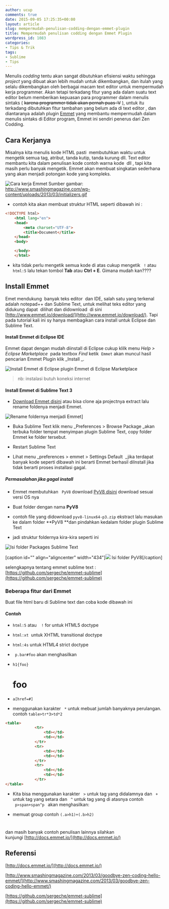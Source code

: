 ```yaml
---
author: ucup
comments: true
date: 2015-09-05 17:25:35+00:00
layout: article
slug: mempermudah-penulisan-codding-dengan-emmet-plugin
title: Mempermudah penulisan codding dengan Emmet Plugin
wordpress_id: 1083
categories:
- Tips & Trik
tags:
- Sublime
- Tips
---
```


Menulis _codding_ tentu akan sangat dibutuhkan efisiensi waktu sehingga _project_ yang dibuat akan lebih mudah untuk dikembangkan, dan itulah yang selalu dikembangkan oleh berbagai macam text editor untuk mempermudah kerja programmer. Akan tetapi terkadang fitur yang ada dalam suatu text editor belum memberikan kepuasan para programmer dalam menulis sintaks ( <del>karena programmer tidak akan pernah puas :V</del> ), untuk itu terkadang dibutuhkan fitur tambahan yang belum ada di text editor , dan diantaranya adalah plugin [Emmet](https://packagecontrol.io/packages/Emmet) yang membantu mempermudah dalam menulis sintaks di Editor program, Emmet ini sendiri penerus dari Zen Codding.

<!-- more -->



## Cara Kerjanya



Misalnya kita menulis kode HTML pasti  membutuhkan waktu untuk mengetik semua tag, atribut, tanda kutip, tanda kurung dll. Text editor membantu kita dalam penulisan kode contoh warna kode  dll , tapi kita masih perlu banyak mengetik. Emmet akan membuat singkatan sederhana yang akan menjadi potongan kode yang kompleks.

![Cara kerja Emmet](http://www.smashingmagazine.com/wp-content/uploads/2013/03/initializers.gif)
Sumber gambar: http://www.smashingmagazine.com/wp-content/uploads/2013/03/initializers.gif





  * contoh kita akan membuat struktur HTML seperti dibawah ini :





``` html
<!DOCTYPE html>
    <html lang="en">
    <head>
        <meta charset="UTF-8">
        <title>Document</title>
    </head>
    <body>

    </body>
    </html>
```







  * kita tidak perlu mengetik semua kode di atas cukup mengetik `  ! ` atau ` html:5 ` lalu tekan tombol **Tab** atau **Ctrl + E**. Gimana mudah kan????








## Install Emmet



Emet mendukung  banyak teks editor  dan IDE, salah satu yang terkenal adalah notepad++ dan Sublime Text, untuk melihat teks editor yang didukung dapat  dilihat dan didownload  di sini [http://www.emmet.io/download/](http://www.emmet.io/download/). Tapi pada tutorial kali ini sy hanya membagikan cara install untuk Eclipse dan Sublime Text.



#### Install Emmet di Eclipse IDE



Emmet dapat dengan mudah diinstall di Eclipse cukup klilk menu _Help > Eclipse Marketplace_  pada textbox _Find_ ketik  `Emmet` akan muncul hasil pencarian Emmet Plugin klik _Install _.

![Install Emmet di Eclipse  plugin Emmet di Eclipse Marketplace](http://i713.photobucket.com/albums/ww134/upamisterlobal/1_zpszcj5rgpy.png)


<blockquote>nb: instalasi butuh koneksi internet</blockquote>





#### Install Emmet di Sublime Text 3







  * [Download Emmet disini](https://github.com/sergeche/emmet-sublime/archive/master.zip) atau bisa clone aja projectnya extract lalu rename foldenya menjadi Emmet.



![Rename foldernya menjadi Emmet](http://i713.photobucket.com/albums/ww134/upamisterlobal/2_zpso6fwcmpf.png)]






  * Buka Sublime Text klik menu _Preferences > Browse Package _akan terbuka folder tempat menyimpan plugin Sublime Text, copy folder Emmet ke folder tersebut.


  * Restart Sublime Text


  * Lihat menu _preferences > emmet > Settings Default  _jika terdapat banyak kode seperti dibawah ini berarti Emmet berhasil diInstall jika tidak berarti proses installasi gagal.














##### Permasalahan jika gagal install







  * Emmet membutuhkan `  PyV8 ` download [PyV8 disini](https://github.com/emmetio/pyv8-binaries) download sesuai versi OS nya


  * Buat folder dengan nama **PyV8**


  * contoh file yang didownload ` pyv8-linux64-p3.zip ` ekstract lalu masukan ke dalam folder **PyV8 **dan pindahkan kedalam folder plugin Sublime Text


  * jadi struktur foldernya kira-kira seperti ini



![Isi folder Packages Sublime Text](http://i713.photobucket.com/albums/ww134/upamisterlobal/3_zps0sl3sl6x.png)



[caption id="" align="aligncenter" width="434"][![](http://i713.photobucket.com/albums/ww134/upamisterlobal/4_zpsdzakengb.png)](http://i713.photobucket.com/albums/ww134/upamisterlobal/4_zpsdzakengb.png) Isi folder PyV8[/caption]

selengkapnya tentang emmet sublime text : [https://github.com/sergeche/emmet-sublime](https://github.com/sergeche/emmet-sublime)



### Beberapa fitur dari Emmet



Buat file html baru di Sublime text dan coba kode dibawah ini



#### Contoh







  * ` html:5 ` atau  `  ! ` for untuk HTML5 doctype


  * ` html:xt `  untuk XHTML transitional doctype


  * ` html:4s ` untuk HTML4 strict doctype





    <!DOCTYPE html>
    <html lang="en">
    <head>
        <meta charset="UTF-8">
        <title>Document</title>
    </head>
    <body>

    </body>
    </html>







  * `  p.bar#foo ` akan menghasilkan





    <p class="bar" id="foo"></p>







  * ` h1{foo} `





    # foo







  * ` a[href=#] `





    <a href="#"></a>







  * menggunakan karakter `  * ` untuk mebuat jumlah banyaknya perulangan. contoh ` table>tr*3>td*2 `





``` html
<table>
             <tr>
                 <td></td>
                 <td></td>
             </tr>
             <tr>
                 <td></td>
                 <td></td>
             </tr>
             <tr>
                 <td></td>
                 <td></td>
             </tr>
</table>
```






  * Kita bisa menggunakan karakter `  > ` untuk tag yang didalamnya dan `  + ` untuk tag yang setara dan `  ^ ` untuk tag yang di atasnya contoh ` p>span+span^p ` akan menghasilkan:





    <p><span></span><span></span></p>
    <p></p>







  * memuat group contoh ` (.a>h1)+(.b>h2) `





    <div class="a">
        <h1></h1>
        </div>
        <div class="b">
        <h2></h2>
    </div>



dan masih banyak contoh penulisan lainnya silahkan kunjungi [http://docs.emmet.io/](http://docs.emmet.io/)



## Referensi



[http://docs.emmet.io/](http://docs.emmet.io/)

[http://www.smashingmagazine.com/2013/03/goodbye-zen-coding-hello-emmet/](http://www.smashingmagazine.com/2013/03/goodbye-zen-coding-hello-emmet/)

[https://github.com/sergeche/emmet-sublime](https://github.com/sergeche/emmet-sublime)
